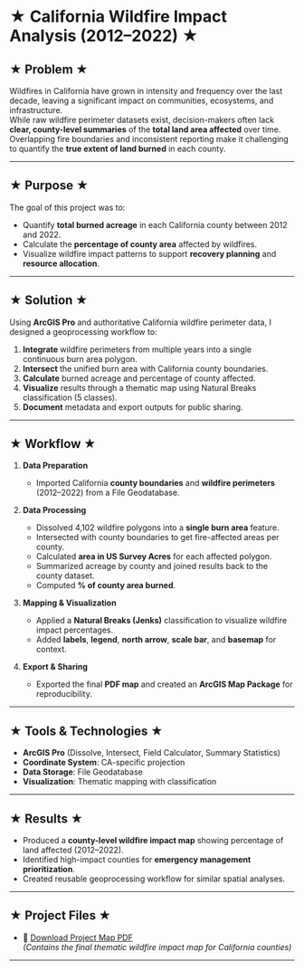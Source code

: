 # ★ California Wildfire Impact Analysis (2012–2022) ★

## ★ Problem ★
Wildfires in California have grown in intensity and frequency over the last decade, leaving a significant impact on communities, ecosystems, and infrastructure.  
While raw wildfire perimeter datasets exist, decision-makers often lack **clear, county-level summaries** of the **total land area affected** over time.  
Overlapping fire boundaries and inconsistent reporting make it challenging to quantify the **true extent of land burned** in each county.

---

## ★ Purpose ★
The goal of this project was to:
- Quantify **total burned acreage** in each California county between 2012 and 2022.
- Calculate the **percentage of county area** affected by wildfires.
- Visualize wildfire impact patterns to support **recovery planning** and **resource allocation**.

---

## ★ Solution ★
Using **ArcGIS Pro** and authoritative California wildfire perimeter data, I designed a geoprocessing workflow to:
1. **Integrate** wildfire perimeters from multiple years into a single continuous burn area polygon.
2. **Intersect** the unified burn area with California county boundaries.
3. **Calculate** burned acreage and percentage of county affected.
4. **Visualize** results through a thematic map using Natural Breaks classification (5 classes).
5. **Document** metadata and export outputs for public sharing.

---

## ★ Workflow ★
1. **Data Preparation**
   - Imported California **county boundaries** and **wildfire perimeters** (2012–2022) from a File Geodatabase.
   
2. **Data Processing**
   - Dissolved 4,102 wildfire polygons into a **single burn area** feature.
   - Intersected with county boundaries to get fire-affected areas per county.
   - Calculated **area in US Survey Acres** for each affected polygon.
   - Summarized acreage by county and joined results back to the county dataset.
   - Computed **% of county area burned**.

3. **Mapping & Visualization**
   - Applied a **Natural Breaks (Jenks)** classification to visualize wildfire impact percentages.
   - Added **labels**, **legend**, **north arrow**, **scale bar**, and **basemap** for context.

4. **Export & Sharing**
   - Exported the final **PDF map** and created an **ArcGIS Map Package** for reproducibility.

---

## ★ Tools & Technologies ★
- **ArcGIS Pro** (Dissolve, Intersect, Field Calculator, Summary Statistics)
- **Coordinate System**: CA-specific projection
- **Data Storage**: File Geodatabase
- **Visualization**: Thematic mapping with classification

---

## ★ Results ★
- Produced a **county-level wildfire impact map** showing percentage of land affected (2012–2022).
- Identified high-impact counties for **emergency management prioritization**.
- Created reusable geoprocessing workflow for similar spatial analyses.

---

## ★ Project Files ★
- 📄 [Download Project Map PDF](./electoral_politics.pdf)  
  *(Contains the final thematic wildfire impact map for California counties)*

---
